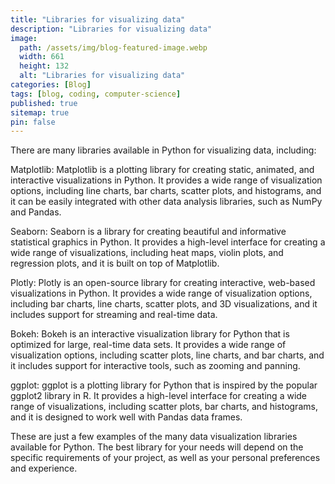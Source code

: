 ```yaml
---
title: "Libraries for visualizing data"
description: "Libraries for visualizing data"
image:
  path: /assets/img/blog-featured-image.webp
  width: 661
  height: 132
  alt: "Libraries for visualizing data"
categories: [Blog]
tags: [blog, coding, computer-science]
published: true
sitemap: true
pin: false
---
```



There are many libraries available in Python for visualizing data, including:

Matplotlib: Matplotlib is a plotting library for creating static, animated, and interactive visualizations in Python. It provides a wide range of visualization options, including line charts, bar charts, scatter plots, and histograms, and it can be easily integrated with other data analysis libraries, such as NumPy and Pandas.

Seaborn: Seaborn is a library for creating beautiful and informative statistical graphics in Python. It provides a high-level interface for creating a wide range of visualizations, including heat maps, violin plots, and regression plots, and it is built on top of Matplotlib.

Plotly: Plotly is an open-source library for creating interactive, web-based visualizations in Python. It provides a wide range of visualization options, including bar charts, line charts, scatter plots, and 3D visualizations, and it includes support for streaming and real-time data.

Bokeh: Bokeh is an interactive visualization library for Python that is optimized for large, real-time data sets. It provides a wide range of visualization options, including scatter plots, line charts, and bar charts, and it includes support for interactive tools, such as zooming and panning.

ggplot: ggplot is a plotting library for Python that is inspired by the popular ggplot2 library in R. It provides a high-level interface for creating a wide range of visualizations, including scatter plots, bar charts, and histograms, and it is designed to work well with Pandas data frames.

These are just a few examples of the many data visualization libraries available for Python. The best library for your needs will depend on the specific requirements of your project, as well as your personal preferences and experience.



